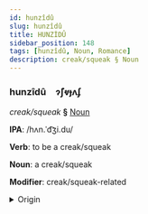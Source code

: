 ```yaml
---
id: hunzîdû
slug: hunzîdû
title: HUNZİDÛ
sidebar_position: 148
tags: [hunzîdû, Noun, Romance]
description: creak/squeak § Noun
---
```


### hunzîdû&emsp;<span kind="abugida">ɂ̃ʃⱴɟʌʄ</span>

*creak/squeak* **§** [Noun](../../tags/Noun)

**IPA**: /hʌn.ˈd͡ʒi.du/

**Verb**: to be a creak/squeak

**Noun**: a creak/squeak

**Modifier**: creak/squeak-related

<details>
    <summary>Origin</summary>
    Portuguese, Brazilian rangido [hɐ̃ˈʒi.du]<br/>
    <em>Romance Language Family</em>
</details>